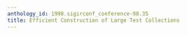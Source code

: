 ```yaml
---
anthology_id: 1998.sigirconf_conference-98.35
title: Efficient Construction of Large Test Collections
---
```

